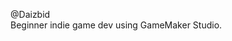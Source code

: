 @Daizbid  
Beginner indie game dev using GameMaker Studio.

<!---
Daizbid/Daizbid is a ✨ special ✨ repository because its `README.md` (this file) appears on your GitHub profile.
You can click the Preview link to take a look at your changes.
--->
